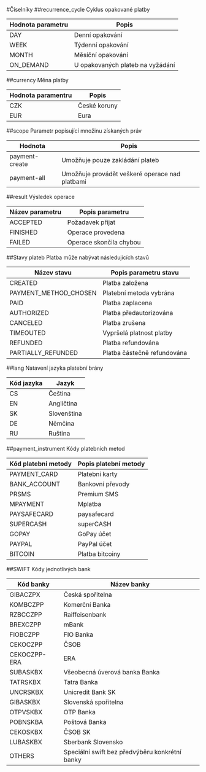 #Číselníky
##recurrence_cycle
Cyklus opakované platby

Hodnota parametru|Popis
-----------------|-----
DAY| Denní opakování
WEEK| Týdenní opakování
MONTH| Měsíční opakování
ON_DEMAND| U opakovaných plateb na vyžádání


##currency
Měna platby

Hodnota paramentru|Popis
------------------|-----
CZK | České koruny
EUR | Eura

##scope
Parametr popisující množinu získaných práv

Hodnota|Popis
-------|-----
payment-create|Umožňuje pouze zakládání plateb
payment-all|Umožňuje provádět veškeré operace nad platbami

##result
Výsledek operace

Název parametru|Popis parametru
---------------|---------------
ACCEPTED| Požadavek přijat
FINISHED| Operace provedena
FAILED| Operace skončila chybou

##Stavy plateb
Platba může nabývat následujících stavů

Název stavu|Popis parametru stavu
-----------|---------------------
CREATED|Platba založena
PAYMENT_METHOD_CHOSEN|Platební metoda vybrána
PAID|Platba zaplacena
AUTHORIZED|Platba předautorizována
CANCELED|Platba zrušena
TIMEOUTED|Vypršelá platnost platby
REFUNDED|Platba refundována
PARTIALLY_REFUNDED|Platba částečně refundována

##lang
Natavení jazyka platební brány

Kód jazyka|Jazyk
----------|-----
CS| Čeština
EN| Angličtina
SK| Slovenština
DE| Němčina
RU| Ruština

##payment_instrument
Kódy platebních metod

Kód platební metody|Popis platební metody
-------------------|---------------------
PAYMENT_CARD| Platební karty
BANK_ACCOUNT| Bankovní převody
PRSMS|Premium SMS
MPAYMENT|Mplatba
PAYSAFECARD|paysafecard
SUPERCASH|superCASH
GOPAY|GoPay účet
PAYPAL|PayPal účet
BITCOIN| Platba bitcoiny

##SWIFT
Kódy jednotlivých bank

Kód banky|Název banky
---------|-----------
GIBACZPX| Česká spořitelna
​​KOMBCZPP| Komerční Banka
RZBCCZPP| Raiffeisenbank
BREXCZPP| mBank
FIOBCZPP| FIO Banka
CEKOCZPP| ČSOB
CEKOCZPP-ERA| ERA 
SUBASKBX| Všeobecná úverová banka Banka
TATRSKBX| Tatra Banka
UNCRSKBX| Unicredit Bank SK
GIBASKBX| Slovenská spořitelna
OTPVSKBX| OTP Banka
POBNSKBA| Poštová Banka
CEKOSKBX| ČSOB SK
LUBASKBX| Sberbank Slovensko
OTHERS| Speciální swift bez předvýběru konkrétní banky